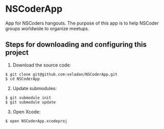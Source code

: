 NSCoderApp
==========

App for NSCoders hangouts. The purpose of this app is to help NSCoder groups worldwide to organize meetups.

## Steps for downloading and configuring this project

1. Download the source code:    
```
$ git clone git@github.com:veladan/NSCoderApp.git
$ cd NSCoderApp
```

2. Update submodules:    
```
$ git submodule init      
$ git submodule update    
```

3. Open Xcode:   
```
$ open NSCoderApp.xcodeproj
```

